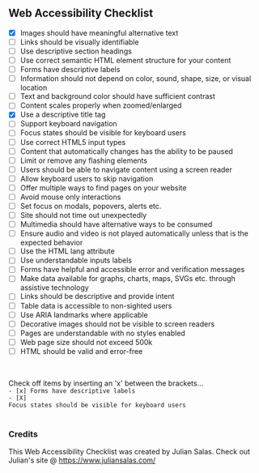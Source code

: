 ## Web Accessibility Checklist

- [x] Images should have meaningful alternative text
- [ ] Links should be visually identifiable
- [ ] Use descriptive section headings
- [ ] Use correct semantic HTML element structure for your content
- [ ] Forms have descriptive labels
- [ ] Information should not depend on color, sound, shape, size, or visual location
- [ ] Text and background color should have sufficient contrast
- [ ] Content scales properly when zoomed/enlarged
- [x] Use a descriptive title tag
- [ ] Support keyboard navigation
- [ ] Focus states should be visible for keyboard users
- [ ] Use correct HTML5 input types
- [ ] Content that automatically changes has the ability to be paused
- [ ] Limit or remove any flashing elements
- [ ] Users should be able to navigate content using a screen reader
- [ ] Allow keyboard users to skip navigation
- [ ] Offer multiple ways to find pages on your website
- [ ] Avoid mouse only interactions
- [ ] Set focus on modals, popovers, alerts etc.
- [ ] Site should not time out unexpectedly
- [ ] Multimedia should have alternative ways to be consumed
- [ ] Ensure audio and video is not played automatically unless that is the expected behavior
- [ ] Use the HTML lang attribute
- [ ] Use understandable inputs labels
- [ ] Forms have helpful and accessible error and verification messages
- [ ] Make data available for graphs, charts, maps, SVGs etc. through assistive technology
- [ ] Links should be descriptive and provide intent
- [ ] Table data is accessible to non-sighted users
- [ ] Use ARIA landmarks where applicable
- [ ] Decorative images should not be visible to screen readers
- [ ] Pages are understandable with no styles enabled
- [ ] Web page size should not exceed 500k
- [ ] HTML should be valid and error-free

<br/>

Check off items by inserting an 'x' between the brackets...<br/>
<code>- [x] Forms have descriptive labels </code> <br/>
<code>- [X] Focus states should be visible for keyboard users </code> <br/><br/>

### Credits
This Web Accessibility Checklist was created by Julian Salas.
Check out Julian's site @ https://www.juliansalas.com/
